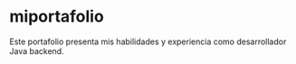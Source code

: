 # miportafolio
Este portafolio presenta mis habilidades y experiencia como desarrollador Java backend. 
